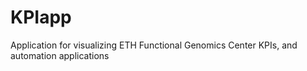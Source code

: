 # KPIapp
Application for visualizing ETH Functional Genomics Center KPIs, and automation applications
